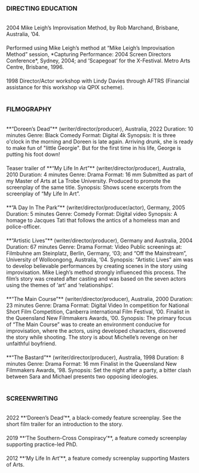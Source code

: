 
### DIRECTING EDUCATION
<br>
2004	Mike Leigh’s Improvisation Method, by Rob Marchand, Brisbane, Australia, ’04.
<div style="height:20px;"></div>
Performed using Mike Leigh’s method at “Mike Leigh’s Improvisation Method” session, *Capturing Performance: 2004 Screen Directors Conference*, Sydney, 2004; and ‘Scapegoat’ for the X-Festival. Metro Arts Centre, Brisbane, 1996.
<div style="height:20px;"></div>
1998	Director/Actor workshop with Lindy Davies through AFTRS (Financial assistance for this workshop via QPIX scheme).
<br>
<br>

### FILMOGRAPHY
<br>
**“Doreen’s Dead”** (writer/director/producer), Australia, 2022
Duration: 10 minutes
Genre: Black Comedy
Format: Digital 4k
Synopsis: It is three o'clock in the morning and Doreen is late again. Arriving drunk, she is ready to make fun of "little Georgie". But for the first time in his life, George is putting his foot down!
<div style="height:20px;"></div>
Teaser trailer of **“My Life In Art”** (writer/director/producer), Australia, 2010
Duration: 4 minutes
Genre: Drama
Format: 16 mm
Submitted as part of my Master of Arts at La Trobe University. Produced to promote the screenplay of the same title.
Synopsis: Shows scene excerpts from the screenplay of “My Life In Art”.
<div style="height:20px;"></div>
**”A Day In The Park”** (writer/director/producer/actor), Germany, 2005
Duration: 5 minutes
Genre: Comedy
Format: Digital video
Synopsis: A homage to Jacques Tati that follows the antics of a homeless man and police-officer.
<div style="height:20px;"></div>
**“Artistic Lives”** (writer/director/producer), Germany and Australia, 2004
Duration: 67 minutes
Genre: Drama
Format: Video
Public screenings at: Filmbuhne am Steinplatz, Berlin, Germany, ‘03; and “Off the Mainstream”, University of Wolloongong, Australia, ‘04.
Synopsis: “Artistic Lives” aim was to develop believable performances by creating scenes in the story using improvisation. Mike Liegh’s method strongly influenced this process. The filmʼs story was created after casting and was based on the seven actors using the themes of ‘art’ and ‘relationships’.
<div style="height:20px;"></div>
**“The Main Course”** (writer/director/producer), Australia, 2000
Duration: 23 minutes
Genre: Drama
Format: Digital Video
In competition for National Short Film Competition, Canberra international Film Festival, ’00.
Finalist in the Queensland New Filmmakers Awards, ’00.
Synopsis: The primary focus of “The Main Course” was to create an environment conducive for improvisation, where the actors, using developed characters, discovered the story while shooting. The story is about Michelle’s revenge on her unfaithful boyfriend.
<div style="height:20px;"></div>
**“The Bastard”** (writer/director/producer), Australia, 1998
Duration: 8 minutes
Genre: Drama
Format: 16 mm
Finalist in the Queensland New Filmmakers Awards, ’98.
Synopsis: Set the night after a party, a bitter clash between Sara and Michael presents two opposing ideologies.
<br>
<br>

### SCREENWRITING
<br>
2022		**‘Doreen’s Dead’**, a black-comedy feature screenplay. See the short film trailer for an introduction to the story.
<div style="height:20px;"></div>
2019		**‘The Southern-Cross Conspiracy’**, a feature comedy screenplay supporting practice-led PhD.
<div style="height:20px;"></div>
2012		**‘My Life In Art’**, a feature comedy screenplay supporting Masters of Arts.
